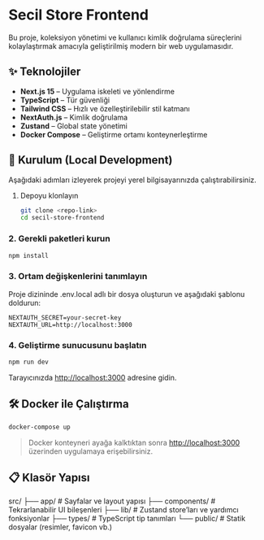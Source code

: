 # Secil Store Frontend

Bu proje, koleksiyon yönetimi ve kullanıcı kimlik doğrulama süreçlerini kolaylaştırmak amacıyla geliştirilmiş modern bir web uygulamasıdır.

## ✨ Teknolojiler

- **Next.js 15** – Uygulama iskeleti ve yönlendirme
- **TypeScript** – Tür güvenliği
- **Tailwind CSS** – Hızlı ve özelleştirilebilir stil katmanı
- **NextAuth.js** – Kimlik doğrulama
- **Zustand** – Global state yönetimi
- **Docker Compose** – Geliştirme ortamı konteynerleştirme

## 🚀 Kurulum (Local Development)

Aşağıdaki adımları izleyerek projeyi yerel bilgisayarınızda çalıştırabilirsiniz.

1. Depoyu klonlayın
   ```bash
   git clone <repo-link>
   cd secil-store-frontend
   ```

### 2. Gerekli paketleri kurun

````bash
npm install
````

### 3. Ortam değişkenlerini tanımlayın

Proje dizininde .env.local adlı bir dosya oluşturun ve aşağıdaki şablonu doldurun:

```env
NEXTAUTH_SECRET=your-secret-key
NEXTAUTH_URL=http://localhost:3000
````

### 4. Geliştirme sunucusunu başlatın

```bash
npm run dev
````

Tarayıcınızda [http://localhost:3000](http://localhost:3000) adresine gidin.

## 🛠️ Docker ile Çalıştırma

```bash
docker-compose up
````

> Docker konteyneri ayağa kalktıktan sonra [http://localhost:3000](http://localhost:3000) üzerinden uygulamaya erişebilirsiniz.

## 📋 Klasör Yapısı

src/
├── app/         # Sayfalar ve layout yapısı
├── components/  # Tekrarlanabilir UI bileşenleri
├── lib/         # Zustand store’ları ve yardımcı fonksiyonlar
├── types/       # TypeScript tip tanımları
└── public/      # Statik dosyalar (resimler, favicon vb.)



